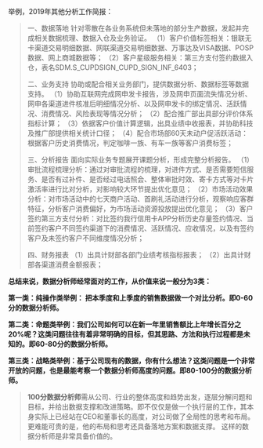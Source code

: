 
举例，2019年其他分析工作简报：

> 一、数据落地
针对零散在各业务系统但未落地的部分生产数据，发起并完成相关数据梳理、数据入仓及业务验证。
（1）客户价值标签相关：银联无卡渠道交易明细数据、网联渠道交易明细数据、万事达及VISA数据、POSP数据、网上商城数据等；
（2）客户星级服务相关：第三方支付签约数据入仓，表名SDM.S_CUPDSIGN_CUPD_SIGN_INF_6403；
>  
> 二、业务支持
协助或配合相关业务部门，提供数据分析、数据标签等数据支持。
（1）协助互联网完成网申发卡报告，涉及网申页面流失情况分析、网申各渠道进件核准后明细情况分析、以及网申发卡的绑定情况、活跃情况、消费情况、风险表现等情况分析；
（2）配合推广部出具部分评价体系指标计算；
（3）依据客户价值计算逻辑，出具业绩中收报表，并协助科技及推广部提供相关统计口径；
（4）配合市场部60天未动户促活跃活动：根据客户历史消费情况，判定咖啡一族、有车一族等客户消费标签；
>  
> 三、分析报告
面向实际业务专题展开课题分析，形成完整分析报告。
（1）审批流程梳理分析：通过对审批流程的梳理，对进件方式、是否需要短信服务、是否有过补件、是否经过电话照会、整体审批时效、寄卡方式等对卡片激活率进行比对分析，对影响较大环节提出优化意见；
（2）市场活动效果分析：对市场活动中的七天商户活动、首刷礼活动进行分析，观察响应客群特征，分析客户消费偏好，为市场活动资源投放提出优化意见；
（3）客户签约第三方支付分析：对比签约我行信用卡APP分析历史存量签约情况、当前签约客户不同签约渠道下的消费情况、活跃情况、应收情况，以及有签约客户及未签约客户不同维度情况分析；
>  
> 四、财务报表
（1）出具计财部各部门业绩考核指标报表；
（2）出具计财部各渠道消费金额报表；


**总结来说，数据分析师经常面对的工作，从价值来说一般分为3类：**

**第一类：纯操作类举例： 把本季度和上季度的销售数据做一个对比分析。即0-60分的数据分析师。**

**第二类：命题类举例：我们公司如何可以在新一年里销售额比上年增长百分之20%呢？这类问题往往有着非常明确的目标，但其思路、方法和执行过程都是未知的。即60-80分的数据分析师。**

**第三类：战略类举例：基于公司现有的数据，你有什么想法？这类问题是一个非常开放的问题，也是最能考察一个数据分析师高度的问题。即80-100分的数据分析师。**

> **100分数据分析师**需从公司、行业的整体高度和趋势出发，逐层分解问题和目标，并给出数据支撑和改进策略。即不仅仅是做一个执行层的工作，其本身实际上已经站在CEO和董事长的高度，对公司做了全局性的思考和布局。更难能可贵的是，他的布局和思考还具备落地方案和数据支撑。
> 这样的数据分析师是非常具备价值的。
